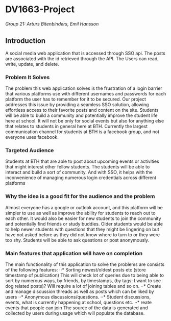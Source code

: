 # DV1663-Project
###### Group 21: Arturs Bitenbinders, Emil Hansson

## Introduction
A social media web application that is accessed through SSO api. The posts are associated with the id retrieved through the API. The Users can read, write, update, and delete.

### Problem It Solves
The problem this web application solves is the frustration of a login barrier that various
platforms use with different usernames and passwords for each platform the user has to
remember for it to be secured. Our project addresses this issue by providing a seamless
SSO solution, allowing effortless access to their favorite posts and content on the site.
Students will be able to build a community and potentially improve the student life here at
school. It will not be only for social events but also for anything else that relates to students
in general here at BTH. Currently the largest communication channel for students at BTH is
a facebook group, and not everyone uses facebook.

### Targeted Audience
Students at BTH that are able to post about upcoming events or activities that might interest
other fellow students. The students will be able to interact and build a sort of community.
And with SSO, it helps with the inconvenience of managing numerous login credentials
across different platforms

### Why the idea is a good fit for the audience and the problem
Almost everyone has a google or outlook account, and this platform will be simpler to use as
well as improve the ability for students to reach out to each other. It would also be easier for
new students to join the community and potentially find friends or study buddies. Older
students would be able to help newer students with questions that they might be lingering on
but have not asked before as they did not know where to turn to or they were too shy.
Students will be able to ask questions or post anonymously.

### Main features that application will have on completion
The main functionality of this application to solve the problems are consists of the following
features:
⋅⋅* Sorting newest/oldest posts etc (store timestamp of publication) This will check lot of
queries due to being able to sort by numerous ways, by friends, by timestamps, (by
tags: I want to see dog related posts)? Will require a lot of joining tables and so on.
⋅⋅* Create and manage discussion threads as well as posts which can be liked by users
⋅⋅* Anonymous discussions/questions.
⋅⋅* Student discussions, events, what is currently happening at school, questions
etc.
⋅⋅* reate events that people can join
The source of the data is generated and collected by users during usage which will populate
the database.
